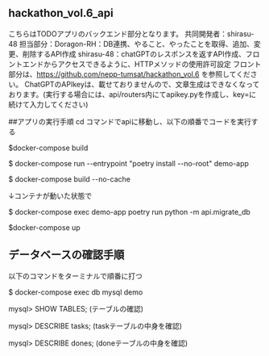 ## hackathon_vol.6_api

こちらはTODOアプリのバックエンド部分となります。
共同開発者：shirasu-48
担当部分：Doragon-RH：DB連携、やること、やったことを取得、追加、変更、削除するAPI作成
shirasu-48：chatGPTのレスポンスを返すAPI作成、フロントエンドからアクセスできるように、HTTPメソッドの使用許可設定
フロント部分は、https://github.com/nepp-tumsat/hackathon_vol.6 を参照してください。
ChatGPTのAPIkeyは、載せておりませんので、文章生成はできなくなっております。(実行する場合には、api/routers内にてapikey.pyを作成し、key=に続けて入力してください)

##アプリの実行手順
cd コマンドでapiに移動し、以下の順番でコードを実行する

$docker-compose build

$ docker-compose run --entrypoint "poetry install --no-root" demo-app

$ docker-compose build --no-cache

↓コンテナが動いた状態で

$ docker-compose exec demo-app poetry run python -m api.migrate_db

$docker-compose up


## データベースの確認手順

以下のコマンドをターミナルで順番に打つ

$ docker-compose exec db mysql demo

mysql> SHOW TABLES; (テーブルの確認)

mysql> DESCRIBE tasks;  (taskテーブルの中身を確認)

mysql> DESCRIBE dones;  (doneテーブルの中身を確認)
